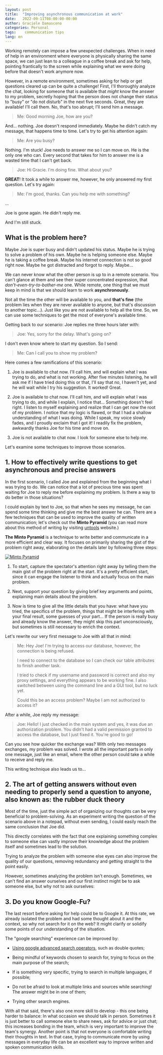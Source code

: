 ```yaml
---
layout: post
title:  "Improving asynchronous communication at work"
date:   2022-09-11T08:00:00-00:00
author: Graciele Damasceno
categories: Personal
tags:    communication tips
lang: en
---
```


Working remotely can impose a few unexpected challenges. When in need of help in an environment where everyone is physically sharing the same space, we can just lean to a colleague in a coffee break and ask for help, pointing frantically to the screen while explaining what we were doing before that doesn't work anymore now.

However, in a remote environment, sometimes asking for help or get questions cleared up can be quite a challenge! First, I'll thoroughly analyze the chat, looking for someone that is available that *might* know the answer to my problem, secretly hoping that the person does not change their status to "busy" or "do not disturb" in the next five seconds. Great, they are available! I'll call them. No, that's too abrupt; I'll send him a message.

> Me: Good morning Joe, how are you?

And... nothing. Joe doesn't respond immediately. Maybe he didn't catch my message, that happens time to time. Let's try to get his attention again:

> Me: Are you busy?

Nothing. I'm stuck! Joe needs to answer me so I can move on. He is the only one who can. Every second that takes for him to answer me is a wasted time that I can't get back.

> Joe: Hi Gracie. I'm doing fine. What about you?

**GREAT**! It took a while to answer me, however, he only answered my first question. Let's try again:

> Me: I'm good, thanks. Can you help me with something?

...

Joe is gone again. He didn't reply me. 

And I'm still stuck.

## What is the problem here?

Maybe Joe is super busy and didn't updated his status. Maybe he is trying to solve a problem of his own. Maybe he is helping someone else. Maybe he is taking a coffee break. Maybe his internet connection is not so good right now. Maybe he got distracted and forgot to reply. Maybe...

We can never know what the other person is up to in a remote scenario. You can't glance at them and see their super concentrated expression, that *don't-even-try-to-bother-me* one. While remote, one thing that we must keep in mind is that we should learn to work **asynchronously**. 

Not all the time the other will be available to you, and **that's fine** (the problem lies when they are never available to anyone, but that's discussion to another topic...). Just like you are not available to help all the time. So, we can use some techniques to get the most of everyone's available time.

Getting back to our scenario: Joe replies me three hours later with:

> Joe: Yes, sorry for the delay. What's going on?

I don't even know where to start my question. So I send:

> Me: Can I call you to show my problem?

Here comes a few ramifications of this scenario:

1. Joe is available to chat now. I'll call him, and will explain what I was trying to do, and what is not working. After five minutes listening, he will ask me if I have tried doing this or that, I'll say that no, I haven't yet, and he will wait while I try his suggestion. It worked! Great.

2. Joe is available to chat now. I'll call him, and will explain what I was trying to do, and while I explain, I notice that... Something doesn't feel right. I listen to myself explaining and realize that I can get now the root of my problem. I notice that my  logic is flawed, or that I had a shallow understanding of what I was doing. While I speak, my voice slowly fades, and I proudly exclaim that I got it! I readily fix the problem, awkwardly thanks Joe for his time and move on.

3. Joe is not available to chat now. I look for someone else to help me.

Let's examine some techniques to improve those scenarios.

## 1. How to effectively write questions to get asynchronous and precise answers

In the first scenario, I called Joe and explained from the beginning what I was trying to do. We can notice that a lot of precious time was spent waiting for Joe to reply me before explaining my problem. Is there a way to do better in those situations?

I could explain by text to Joe, so that when he sees my message, he can spend some time thinking and give me the best answer he can. There are a few techniques that can be used to improve the quality of written communication; let's check out the **Minto Pyramid** (you can read more about this method of writing by visiting [untools](https://untools.co/minto-pyramid) website.)

**The Minto Pyramid** is a technique to write better and communicate in a more efficient and clear way. It focuses on primarily sharing the gist of the problem right away, elaborating on the details later by following three steps:

<a href="/dev-on-track/assets/posts/2022-09-11/minto-pyramid.png" data-lightbox="menti" data-title="Minto Pyramid">
  <img src="/dev-on-track/assets/posts/2022-09-11/minto-pyramid.png" title="Minto Pyramid">
</a>

1. To start, capture the spectator's attention right away by telling them the main gist of the problem right at the start. It's a pretty efficient start, since it can engage the listener to think and actually focus on the main problem.

2. Next, support your question by giving brief key arguments and points, explaining main details about the problem.

3. Now is time to give all the little details that you have: what have you tried, the specifics of the problem, things that might be interfering with your final result, some guesses of your part... If the person is really busy and already know the answer, they might skip this part unconsciously, but sometimes is still necessary to enrich the context.

Let's rewrite our very first message to Joe with all that in mind:

> Me: Hey Joe! I'm trying to access our database, however, the connection is being refused. 
> 
> I need to connect to the database so I can check our table attributes to finish another task.
> 
> I tried to check if my username and password is correct and also my proxy settings, and everything appears to be working fine. I also switched between using the command line and a GUI tool, but no luck yet. 
> 
> Could this be an access problem? Maybe I am not authorized to access it?

After a while, Joe reply my message:

> Joe: Hello! I just checked in the main system and yes, it was due an authorization problem. You didn't had a valid permission granted to access the database, but I just fixed it. You're good to go!

Can you see how quicker the exchange was? With only two messages exchanges, my problem was solved. I wrote all the important parts in only one message, just like an email, where the other person could take a while to receive and reply me.

This writing technique also leads us to...

## 2. The art of getting answers without even needing to properly send a question to anyone, also known as: the rubber duck theory

Most of the time, just the simple act of organizing our thoughts can be very beneficial to problem-solving. As an experiment writing the question of the scenario above in a notepad, without even sending, I could easily reach the same conclusion that Joe did.

This directly correlates with the fact that one explaining something complex to someone else can vastly improve their knowledge about the problem itself and sometimes lead to the solution.

Trying to analyze the problem with someone else eyes can also improve the quality of our questions, removing redundancy and getting straight to the point easily.

However, sometimes analyzing the problem isn't enough. Sometimes, we can't find an answer ourselves and our first instinct might be to ask someone else, but why not to ask ourselves: 

## 3. Do you know Google-Fu?

The last resort before asking for help could be to Google it. At this rate, we already isolated the problem and had some thought about it and the context, so why not search for it on the web? It might clarify or solidify some points of our understanding of the situation.

The "google searching" experience can be improved by:

- [Using google advanced search operators](https://support.google.com/websearch/answer/2466433?hl=en), such as double quotes;

- Being mindful of keywords chosen to search for, trying to focus on the main purpose of the search;

- If is something very specific, trying to search in multiple languages, if possible;

- Do not be afraid to look at multiple links and sources while searching! The answer might be in one of them;

- Trying other search engines.

With all that said, there's also one more skill to develop - this one being harder to balance: In what occasion we should talk in person. Sometimes it is just better to call someone else to share news, ask for advice or just chat; this increases bonding in the team, which is very important to improve the team's synergy. 
Another point is that not everyone is comfortable writing their thoughts in text. In that case, trying to communicate more by using messages in everyday life can be an excellent way to improve written and spoken communication skills. 